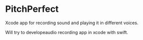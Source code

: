 PitchPerfect
============

Xcode app for recording sound and playing it in different voices.

Will try to developeaudio recording app in xcode with swift.


